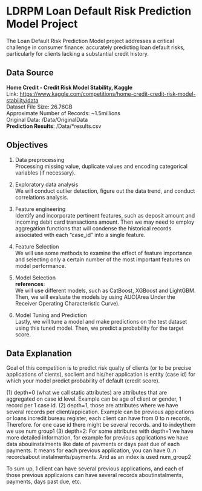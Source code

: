 # LDRPM Loan Default Risk Prediction Model Project
The Loan Default Risk Prediction Model project addresses a critical challenge in consumer finance: accurately predicting loan default risks, particularly for clients lacking a substantial credit history.
## Data Source
**Home Credit - Credit Risk Model Stability, Kaggle**  
Link: https://www.kaggle.com/competitions/home-credit-credit-risk-model-stability/data  
Dataset File Size: 26.76GB  
Approximate Number of Records: ~1.5millions  
Original Data: /Data/OriginalData     
**Prediction Results**: /Data/*results.csv

## Objectives
1. Data preprocessing  
Processing missing value, duplicate values and encoding categorical variables (if necessary).
 
3. Exploratory data analysis  
We will conduct outlier detection, figure out the data trend, and conduct correlations analysis.

4. Feature engineering  
Identify and incorporate pertinent features, such as deposit amount and incoming debit card transactions amount. Then we may need to employ aggregation functions that will condense the historical records associated with each “case_id” into a single feature.

5. Feature Selection  
We will use some methods to examine the effect of feature importance and selecting only a certain number of the most important features on model performance.

6. Model Selection  
**references**:  
We will use different models, such as CatBoost, XGBoost and LightGBM. Then, we will evaluate the models by using AUC(Area Under the Receiver Operating Characteristic Curve). 

7. Model Tuning and Prediction  
Lastly, we will tune a model and make predictions on the test dataset using this tuned model. Then, we predict a probability for the target score.

## Data Explanation
Goal of this competition is to predict risk qualty of clients (or to be precise applications of cients), soclient and his/her application is entity (case id) for which your model predict probability of default (credit score).

(1) depth=0 (what we call static attributes) are attributes that are aggregated on case id level. Example can be age of client or gender, 1 record per 1 case id.
(2) depth=1, those are attributes where we have several records per client/appication. Example can be previous appications or loans incredit bureau register, each client can have from 0 to n records, Therefore. for one case id there might be several records. and to indeythem we use num group1
(3) depth=2: For some attributes with depth=1 we have more detailed information, for example for previous applications we have data abouiinstalments like date of pavments or days past due of each payments. lt means for each previous application, you can have 0..n recordsabout instalments/payments. And as an index is used num_group2

To sum up, 1 client can have several previous applications, and each of those previous applicaions can have several records aboutinstalments, payments, days past due, etc.


